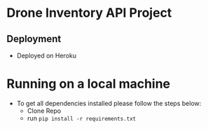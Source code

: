 # Drone Inventory API Project

## Deployment
 - Deployed on Heroku


# Running on a local machine
 - To get all dependencies installed please follow the steps below:
    - Clone Repo
    - run `pip install -r requirements.txt`
    
